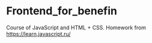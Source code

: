 # Frontend_for_benefin
Course of JavaScript and HTML + CSS.
Homework from https://learn.javascript.ru/
